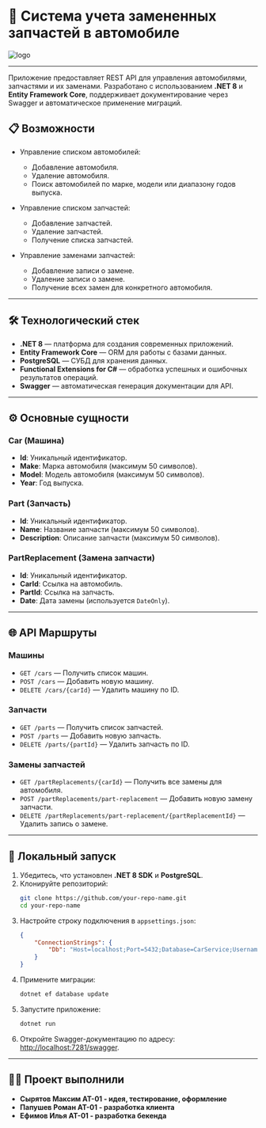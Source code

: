 # 🚗 Система учета замененных запчастей в автомобиле

![logo](https://i.imgur.com/tdB6F47.png)

---

Приложение предоставляет REST API для управления автомобилями, запчастями и их заменами. Разработано с использованием **.NET 8** и **Entity Framework Core**, поддерживает документирование через Swagger и автоматическое применение миграций.

## 📋 Возможности

- Управление списком автомобилей:
  - Добавление автомобиля.
  - Удаление автомобиля.
  - Поиск автомобилей по марке, модели или диапазону годов выпуска.

- Управление списком запчастей:
  - Добавление запчастей.
  - Удаление запчастей.
  - Получение списка запчастей.

- Управление заменами запчастей:
  - Добавление записи о замене.
  - Удаление записи о замене.
  - Получение всех замен для конкретного автомобиля.

---

## 🛠️ Технологический стек

- **.NET 8** — платформа для создания современных приложений.
- **Entity Framework Core** — ORM для работы с базами данных.
- **PostgreSQL** — СУБД для хранения данных.
- **Functional Extensions for C#** — обработка успешных и ошибочных результатов операций.
- **Swagger** — автоматическая генерация документации для API.

---

## ⚙️ Основные сущности

### Car (Машина)
- **Id**: Уникальный идентификатор.
- **Make**: Марка автомобиля (максимум 50 символов).
- **Model**: Модель автомобиля (максимум 50 символов).
- **Year**: Год выпуска.

### Part (Запчасть)
- **Id**: Уникальный идентификатор.
- **Name**: Название запчасти (максимум 50 символов).
- **Description**: Описание запчасти (максимум 50 символов).

### PartReplacement (Замена запчасти)
- **Id**: Уникальный идентификатор.
- **CarId**: Ссылка на автомобиль.
- **PartId**: Ссылка на запчасть.
- **Date**: Дата замены (используется `DateOnly`).

---

## 🌐 API Маршруты

### Машины
- `GET /cars` — Получить список машин.
- `POST /cars` — Добавить новую машину.
- `DELETE /cars/{carId}` — Удалить машину по ID.

### Запчасти
- `GET /parts` — Получить список запчастей.
- `POST /parts` — Добавить новую запчасть.
- `DELETE /parts/{partId}` — Удалить запчасть по ID.

### Замены запчастей
- `GET /partReplacements/{carId}` — Получить все замены для автомобиля.
- `POST /partReplacements/part-replacement` — Добавить новую замену запчасти.
- `DELETE /partReplacements/part-replacement/{partReplacementId}` — Удалить запись о замене.

---

## 🔧 Локальный запуск

1. Убедитесь, что установлен **.NET 8 SDK** и **PostgreSQL**.
2. Клонируйте репозиторий:
   ```bash
   git clone https://github.com/your-repo-name.git
   cd your-repo-name
   ```
3. Настройте строку подключения в `appsettings.json`:
   ```json
   {
       "ConnectionStrings": {
           "Db": "Host=localhost;Port=5432;Database=CarService;Username=postgres;Password=yourpassword"
       }
   }
   ```
4. Примените миграции:
   ```bash
   dotnet ef database update
   ```
5. Запустите приложение:
   ```bash
   dotnet run
   ```
6. Откройте Swagger-документацию по адресу: [http://localhost:7281/swagger](http://localhost:7281/swagger).

---

## 👨‍💻 Проект выполнили

- **Сырятов Максим АТ-01 - идея, тестирование, оформление**
- **Папушев Роман АТ-01 - разработка клиента**
- **Ефимов Илья АТ-01 - разработка бекенда**
